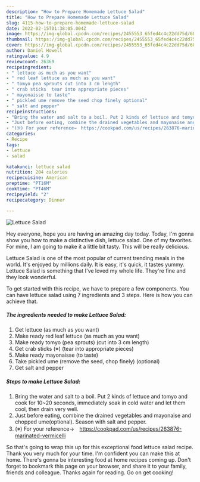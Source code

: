 ```yaml
---
description: "How to Prepare Homemade Lettuce Salad"
title: "How to Prepare Homemade Lettuce Salad"
slug: 4115-how-to-prepare-homemade-lettuce-salad
date: 2022-02-15T01:38:05.004Z
image: https://img-global.cpcdn.com/recipes/2455553_65fed4c4c22dd75d/680x482cq70/lettuce-salad-recipe-main-photo.jpg
thumbnail: https://img-global.cpcdn.com/recipes/2455553_65fed4c4c22dd75d/680x482cq70/lettuce-salad-recipe-main-photo.jpg
cover: https://img-global.cpcdn.com/recipes/2455553_65fed4c4c22dd75d/680x482cq70/lettuce-salad-recipe-main-photo.jpg
author: Daniel Howell
ratingvalue: 4.9
reviewcount: 26369
recipeingredient:
- " lettuce as much as you want"
- " red leaf lettuce as much as you want"
- " tomyo pea sprouts cut into 3 cm length"
- " crab sticks  tear into appropriate pieces"
- " mayonaisse to taste"
- " pickled ume remove the seed chop finely optional"
- " salt and pepper"
recipeinstructions:
- "Bring the water and salt to a boil. Put 2 kinds of lettuce and tomyo and cook for 10~20 seconds, immediately soak in cold water and let them cool, then drain very well."
- "Just before eating, combine the drained vegetables and mayonaise and chopped ume(optional). Season with salt and pepper."
- "(※) For your reference→　https://cookpad.com/us/recipes/263876-marinated-vermicelli"
categories:
- Recipe
tags:
- lettuce
- salad

katakunci: lettuce salad 
nutrition: 204 calories
recipecuisine: American
preptime: "PT16M"
cooktime: "PT46M"
recipeyield: "2"
recipecategory: Dinner

---
```



![Lettuce Salad](https://img-global.cpcdn.com/recipes/2455553_65fed4c4c22dd75d/680x482cq70/lettuce-salad-recipe-main-photo.jpg)

Hey everyone, hope you are having an amazing day today. Today, I'm gonna show you how to make a distinctive dish, lettuce salad. One of my favorites. For mine, I am going to make it a little bit tasty. This will be really delicious.

Lettuce Salad is one of the most popular of current trending meals in the world. It's enjoyed by millions daily. It is easy, it's quick, it tastes yummy. Lettuce Salad is something that I've loved my whole life. They're fine and they look wonderful.




To get started with this recipe, we have to prepare a few components. You can have lettuce salad using 7 ingredients and 3 steps. Here is how you can achieve that.

<!--inarticleads1-->

##### The ingredients needed to make Lettuce Salad:

1. Get  lettuce (as much as you want)
1. Make ready  red leaf lettuce (as much as you want)
1. Make ready  tomyo (pea sprouts) (cut into 3 cm length)
1. Get  crab sticks (※) (tear into appropriate pieces)
1. Make ready  mayonaisse (to taste)
1. Take  pickled ume (remove the seed, chop finely) (optional)
1. Get  salt and pepper




<!--inarticleads2-->

##### Steps to make Lettuce Salad:

1. Bring the water and salt to a boil. Put 2 kinds of lettuce and tomyo and cook for 10~20 seconds, immediately soak in cold water and let them cool, then drain very well.
1. Just before eating, combine the drained vegetables and mayonaise and chopped ume(optional). Season with salt and pepper.
1. (※) For your reference→　https://cookpad.com/us/recipes/263876-marinated-vermicelli




So that's going to wrap this up for this exceptional food lettuce salad recipe. Thank you very much for your time. I'm confident you can make this at home. There's gonna be interesting food at home recipes coming up. Don't forget to bookmark this page on your browser, and share it to your family, friends and colleague. Thanks again for reading. Go on get cooking!
